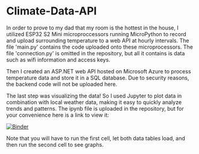 # Climate-Data-API

In order to prove to my dad that my room is the hottest in the house, I utilized ESP32 S2 Mini microproccessors running MicroPython to record and upload surrounding temperature to a web API at hourly intervals.
The file 'main.py' contains the code uploaded onto these microprocessors. The file 'connection.py' is omitted in the repository, but all it contains is data such as wifi information and access keys.

Then I created an ASP.NET web API hosted on Microsoft Azure to process temperature data and store it in a SQL database. Due to security reasons, the backend code will not be uploaded here.

The last step was visualizing the data! So I used Jupyter to plot data in combination with local weather data, making it easy to quickly analyze trends and patterns.
The ipynb file is uploaded in the repository, but for your convenience here is a link to view it:

[![Binder](https://mybinder.org/badge_logo.svg)](https://mybinder.org/v2/gh/ryan-skabelund/Climate-Data-API/main?labpath=ClimateData.ipynb)

Note that you will have to run the first cell, let both data tables load, and then run the second cell to see graphs.